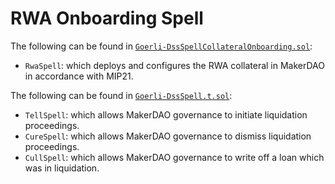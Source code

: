 # RWA Onboarding Spell

The following can be found in [`Goerli-DssSpellCollateralOnboarding.sol`](./Goerli-DssSpellCollateralOnboarding.sol):
- `RwaSpell`: which deploys and configures the RWA collateral in MakerDAO in accordance with MIP21.

The following can be found in [`Goerli-DssSpell.t.sol`](./Goerli-DssSpell.t.sol):

- `TellSpell`: which allows MakerDAO governance to initiate liquidation proceedings.
- `CureSpell`: which allows MakerDAO governance to dismiss liquidation proceedings.
- `CullSpell`: which allows MakerDAO governance to write off a loan which was in liquidation.
